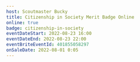 ```yaml
---
host: Scoutmaster Bucky
title: Citizenship in Society Merit Badge Online
online: true
badge: citizenship-in-society
eventDateStart: 2022-08-23 16:00
eventDateEnd: 2022-08-23 22:00
eventBriteEventId: 401855058297
onSaleDate: 2022-08-01 0:05
---
```

